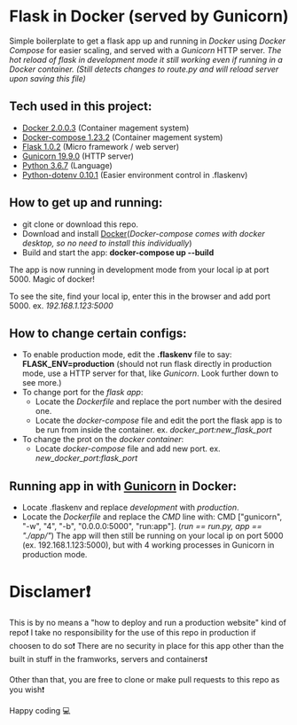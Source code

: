 # Flask in Docker (served by Gunicorn)

Simple boilerplate to get a flask app up and running in *Docker* using *Docker Compose* for easier scaling, and served with a *Gunicorn* HTTP server.
*The hot reload of flask in development mode it still working even if running in a Docker container. (Still detects changes to route.py and will reload server upon saving this file)*

## Tech used in this project:

- [Docker 2.0.0.3](https://github.com/docker) (Container magement system)
- [Docker-compose 1.23.2](https://github.com/docker/compose) (Container magement system)
- [Flask 1.0.2](http://flask.pocoo.org/) (Micro framework / web server)
- [Gunicorn 19.9.0](https://gunicorn.org/) (HTTP server)
- [Python 3.6.7](https://www.python.org/) (Language)
- [Python-dotenv 0.10.1](https://github.com/grauwoelfchen/flask-dotenv) (Easier environment control in .flaskenv)

## How to get up and running:

- git clone or download this repo.
- Download and install [Docker](https://www.docker.com/get-started)(*Docker-compose comes with docker desktop, so no need to install this individually*)
- Build and start the app: **docker-compose up --build**

The app is now running in development mode from your local ip at port 5000. Magic of docker!

To see the site, find your local ip, enter this in the browser and add port 5000. ex. *192.168.1.123:5000*

## How to change certain configs:
- To enable production mode, edit the **.flaskenv** file to say: **FLASK_ENV=production** (should not run flask directly in production mode, use a HTTP server for that, like *Gunicorn*. Look further down to see more.)
- To change port for the *flask app*: 
    - Locate the *Dockerfile* and replace the port number with the desired one.
    - Locate the *docker-compose* file and edit the port the flask app is to be run from inside the container. ex. *docker_port:new_flask_port*
- To change the prot on the *docker container*:
    - Locate *docker-compose* file and add new port. ex. *new_docker_port:flask_port*


## Running app in with [Gunicorn](https://gunicorn.org/) in Docker:
- Locate .flaskenv and replace *development* with *production*.
- Locate the *Dockerfile* and replace the *CMD* line with: CMD ["gunicorn", "-w", "4", "-b", "0.0.0.0:5000", "run:app"]. (*run == run.py, app == "./app/"*)
  The app will then still be running on your local ip on port 5000 (ex. 192.168.1.123:5000), but with 4 working processes in Gunicorn in production mode.


# Disclamer❗️

This is by no means a "how to deploy and run a production website" kind of repo❗️
I take no responsibility for the use of this repo in production if choosen to do so❗️
There are no security in place for this app other than the built in stuff in the framworks, servers and containers❗️

Other than that, you are free to clone or make pull requests to this repo as you wish❗️

Happy coding 💻

